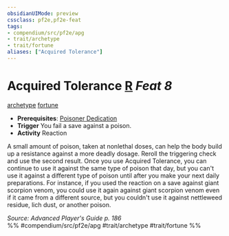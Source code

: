 ```yaml
---
obsidianUIMode: preview
cssclass: pf2e,pf2e-feat
tags:
- compendium/src/pf2e/apg
- trait/archetype
- trait/fortune
aliases: ["Acquired Tolerance"]
---
```

# Acquired Tolerance  [R](/rules/core-rulebook/chapter-9-playing-the-game.md#Actions "Reaction") *Feat 8*  
[archetype](/rules/traits/archetype.md)  [fortune](/rules/traits/fortune.md)  

- **Prerequisites**: [Poisoner Dedication](/compendium/feats/poisoner-dedication-apg.md)
- **Trigger** You fail a save against a poison.
- **Activity** Reaction

A small amount of poison, taken at nonlethal doses, can help the body build up a resistance against a more deadly dosage. Reroll the triggering check and use the second result. Once you use Acquired Tolerance, you can continue to use it against the same type of poison that day, but you can't use it against a different type of poison until after you make your next daily preparations. For instance, if you used the reaction on a save against giant scorpion venom, you could use it again against giant scorpion venom even if it came from a different source, but you couldn't use it against nettleweed residue, lich dust, or another poison.

*Source: Advanced Player's Guide p. 186*  
%% #compendium/src/pf2e/apg #trait/archetype #trait/fortune %%